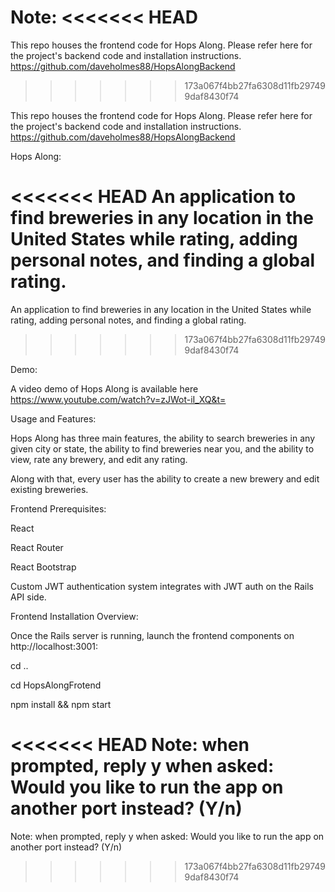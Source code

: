 Note:
<<<<<<< HEAD
=======

This repo houses the frontend code for Hops Along. Please refer here for the project's backend code and installation instructions. https://github.com/daveholmes88/HopsAlongBackend
>>>>>>> 173a067f4bb27fa6308d11fb297499daf8430f74

This repo houses the frontend code for Hops Along. Please refer here for the project's backend code and installation instructions. https://github.com/daveholmes88/HopsAlongBackend

Hops Along:

<<<<<<< HEAD
An application to find breweries in any location in the United States while rating, adding personal notes, and finding a global rating.
=======
An application to find breweries in any location in the United States while rating, adding personal notes, and finding a global rating. 
>>>>>>> 173a067f4bb27fa6308d11fb297499daf8430f74


Demo:

A video demo of Hops Along is available here https://www.youtube.com/watch?v=zJWot-iI_XQ&t=


Usage and Features:

Hops Along has three main features, the ability to search breweries in any given city or state, the ability to find breweries near you, and the ability to view, rate any brewery, and edit any rating.

Along with that, every user has the ability to create a new brewery and edit existing breweries.

Frontend Prerequisites:

React

React Router

React Bootstrap

Custom JWT authentication system integrates with JWT auth on the Rails API side.


Frontend Installation Overview:

Once the Rails server is running, launch the frontend components on http://localhost:3001:

cd ..

cd HopsAlongFrotend

npm install && npm start

<<<<<<< HEAD
Note: when prompted, reply y when asked: Would you like to run the app on another port instead? (Y/n)
=======
Note: when prompted, reply y when asked: Would you like to run the app on another port instead? (Y/n)  
>>>>>>> 173a067f4bb27fa6308d11fb297499daf8430f74

